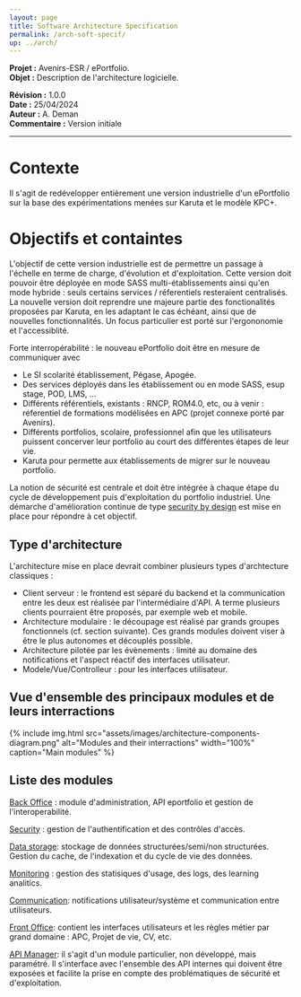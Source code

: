 ```yaml
---
layout: page
title: Software Architecture Specification
permalink: /arch-soft-specif/
up: ../arch/
---
```


**Projet :** Avenirs-ESR / ePortfolio. <br/>
**Objet :** Description de l'architecture logicielle.<br/>

**Révision :** 1.0.0<br/>
**Date :** 25/04/2024<br/>
**Auteur :** A. Deman<br/>
**Commentaire :** Version initiale<br/>

-----
# Contexte
Il s'agit de redévelopper entièrement une version industrielle d'un ePortfolio sur la base des expérimentations menées sur Karuta et le  modèle KPC+. 

# Objectifs et containtes
L'objectif de cette version industrielle est de permettre un passage à l'échelle en terme de charge, d'évolution et d'exploitation. 
Cette version doit pouvoir être déployée en mode SASS multi-établissements ainsi qu'en mode hybride : seuls certains services / réferentiels resteraient centralisés.
La nouvelle version doit reprendre une majeure partie des fonctionalités proposées par Karuta, en les adaptant le cas échéant, ainsi que de nouvelles fonctionnalités. Un focus particulier est porté sur l'ergononomie et l'accessiblité.

Forte interropérabilité : le nouveau ePortfolio doit être en mesure de communiquer avec 
- Le SI scolarité établissement, Pégase, Apogée. 
- Des services déployés dans les établissement ou en mode SASS, esup stage, POD, LMS, ...
- Différents référentiels, existants : RNCP, ROM4.0, etc, ou à venir : réferentiel de formations modélisées en APC (projet connexe porté par Avenirs).
- Différents portfolios, scolaire, professionnel afin que les utilisateurs puissent concerver leur portfolio au court des différentes étapes de leur vie.
- Karuta pour permette aux établissements de migrer sur le nouveau portfolio.
  
La notion de sécurité est centrale et doit être intégrée à chaque étape du cycle de développement puis d'exploitation du portfolio industriel. Une démarche d'amélioration continue de type [security by design](../security-by-design/index.markdown) est mise en place pour répondre à cet objectif.

## Type d'architecture
L'architecture mise en place devrait combiner plusieurs types d'archtecture classiques :
- Client serveur : le frontend est séparé du backend et la communication entre les deux est réalisée par l'intermédiaire d'API. A terme plusieurs clients pourraient être proposés, par exemple web et mobile.
- Architecture modulaire : le découpage est réalisé par grands groupes fonctionnels (cf. section suivante). Ces grands modules doivent viser à être le plus autonomes et découplés possible.
- Architecture pilotée par les évènements : limité au domaine des notifications  et l'aspect réactif des interfaces utilisateur.
- Modele/Vue/Controlleur : pour les interfaces utilisateur.

## Vue d'ensemble des principaux modules et de leurs interractions

{% include img.html
        src="assets/images/architecture-components-diagram.png"
        alt="Modules and their interractions"
        width="100%"
        caption="Main modules"
%}

## Liste des modules

[Back Office](./architecture-back-office.markdown) : module d'administration, API eportfolio et gestion de l'interoperabilité.

[Security](../arch-soft-specif-security) : gestion de l'authentification et des contrôles d'accès.

[Data storage](./architecture-data-storage.markdown): stockage de données structurées/semi/non structurées. Gestion du cache, de l'indexation et du cycle de vie des données.

[Monitoring](./architecture-monitoring.markdown) : gestion des statisiques d'usage, des logs, des learning analitics.

[Communication](./architecture-communication.markdown): notifications utilisateur/système et communication entre utilisateurs.

[Front Office](./architecture-front-office.markdown): contient les interfaces utilisateurs et les règles métier par grand domaine : APC, Projet de vie, CV, etc.

[API Manager](./architecture-apim.markdown): il s'agit d'un module particulier, non développé, mais paramétré. Il s'interface avec l'ensemble des API internes qui doivent être exposées et facilite la prise en compte des problématiques de sécurité et d'exploitation. 



